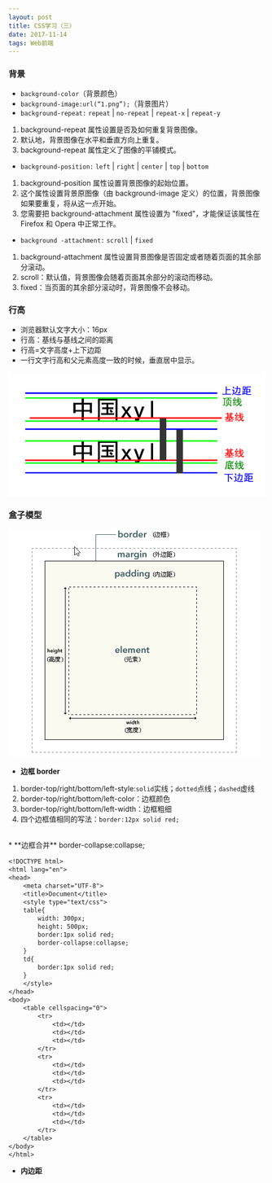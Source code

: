 ```yaml
---
layout: post
title: CSS学习（三）
date: 2017-11-14 
tags: Web前端   
---
```


### 背景  
* `background-color`（背景颜色）  
* `background-image:url(“1.png”);`（背景图片）  
* `background-repeat:` `repeat` | `no-repeat` | `repeat-x` | `repeat-y`  
1. background-repeat 属性设置是否及如何重复背景图像。  
2. 默认地，背景图像在水平和垂直方向上重复。  
3. background-repeat 属性定义了图像的平铺模式。  
* `background-position:` `left` | `right` | `center` | `top` | `bottom`  
1. background-position 属性设置背景图像的起始位置。  
2. 这个属性设置背景原图像（由 background-image 定义）的位置，背景图像如果要重复，将从这一点开始。  
3. 您需要把 background-attachment 属性设置为 "fixed"，才能保证该属性在 Firefox 和 Opera 中正常工作。  
* `background -attachment:` `scroll` | `fixed`  
1. background-attachment 属性设置背景图像是否固定或者随着页面的其余部分滚动。  
2. scroll：默认值，背景图像会随着页面其余部分的滚动而移动。  
3. fixed：当页面的其余部分滚动时，背景图像不会移动。  

### 行高  
* 浏览器默认文字大小：16px  
* 行高：基线与基线之间的距离  
* 行高=文字高度+上下边距  
* 一行文字行高和父元素高度一致的时候，垂直居中显示。  

<div><img src="/images/posts/2017-11-14/image1.png" align="center"></div>  

### 盒子模型  
<div><img src="/images/posts/2017-11-14/boxmodel.png" align="center"></div>  

* **边框 border**  
1. border-top/right/bottom/left-style:`solid`实线；`dotted`点线；`dashed`虚线  
2. border-top/right/bottom/left-color：边框颜色  
3. border-top/right/bottom/left-width：边框粗细  
4. 四个边框值相同的写法：`border:12px solid red;`  

<br>  
* **边框合并**  
border-collapse:collapse;  

```
<!DOCTYPE html>
<html lang="en">
<head>
	<meta charset="UTF-8">
	<title>Document</title>
	<style type="text/css">
	table{
		width: 300px;
		height: 500px;
		border:1px solid red;
		border-collapse:collapse;
	}
	td{
		border:1px solid red;
	}
	</style>
</head>
<body>
	<table cellspacing="0">
		<tr>
			<td></td>
			<td></td>
			<td></td>
		</tr>
		<tr>
			<td></td>
			<td></td>
			<td></td>
		</tr>
		<tr>
			<td></td>
			<td></td>
			<td></td>
		</tr>
	</table>
</body>
</html>
```  

* **内边距**  
